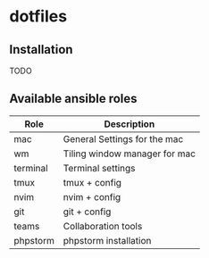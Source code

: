 # dotfiles


## Installation

TODO

## Available ansible roles


| Role | Description |
|------|-------------|
| mac | General Settings for the mac |
| wm | Tiling window manager for mac |
| terminal | Terminal settings |
| tmux | tmux + config |
| nvim | nvim + config |
| git | git + config |
| teams | Collaboration tools |
| phpstorm | phpstorm installation |
